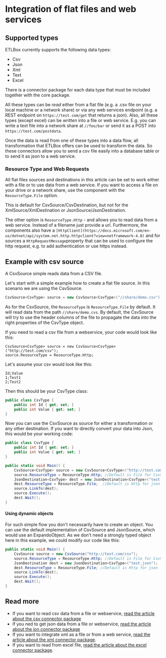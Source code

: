 ﻿# Integration of flat files and web services

## Supported types

ETLBox currently supports the following data types:

- Csv
- Json
- Xml
- Text
- Excel 

There is a connector package for each data type that must be included together with the core package. 

All these types can be *read* either from a flat file (e.g. a .csv file on your local machine or a network share) or via any
web services endpoint (e.g. a REST endpoint on `https://test.com/get` that returns a json). 
Also, all these types (except excel) can be *written* into a file or web service. E.g. you can write a text file into a network share at `//foo/bar` or send it as a POST into `https://test.com/postdata`. 

Once the data is read from one of these types into a data flow, all transformation that ETLBox offers can be used to transform the data. So these connectors allow you to send a csv file easily into a database table or to send it as json to a web service. 

### Resource Type and Web Requests

All flat files sources and destinations in this article can be set to work either with a file
or to use data from a web service. If you want to access a file on your drive or a network share,
use the component with the `ResourceType.File` option.

This is default for CsvSource/CsvDestination, but not for the XmlSource/XmlDestination or JsonSource/JsonDestination.

The other option is `ResourceType.Http` - and allows you to read data from a web service. 
Instead of a filename just provide a url. Furthermore, the components also have 
a `[HttpClient](https://docs.microsoft.com/en-us/dotnet/api/system.net.http.httpclient?view=netframework-4.8)` and for sources a `HttpRequestMessage`property that can be used to configure the http request, e.g. to add authentication or use https instead.


## Example with csv source


A CsvSource simple reads data from a CSV file. 

Let's start with a simple example how to create a flat file source. In this scenario we are using the CsvSource. 

```C#
CsvSource<CsvType> source = new CsvSource<CsvType>("//share/demo.csv");
```

As for the CsvSource, the `ResourceType` is `ResourceType.File` by default. It will read data from the path `//share/demo.cvs`. 
By default, the CsvSource will try to use the header columns of the file to propagate the data into the right properties of the CsvType object. 

If you need to read a csv file from a webservice, your code would look like this:

```
CsvSource<CsvType> source = new CsvSource<CsvType>("http://test.com/csv");
source.ResourceType = ResourceType.Http;
```

Let's assume your csv would look like this:

```csv
Id;Value
1;Test1
2;Test2
```

Then this should be your CsvType class: 

```C#
public class CsvType {
    public int Id { get; set; }
    public int Value { get; set; }
}
```

Now you can use the CsvSource as source for either a transformation or any other destination. If you want to directly convert your data into Json, this would be your working code:

```C#
public class CsvType {
    public int Id { get; set; }
    public int Value { get; set; }
}

public static void Main() {
    CsvSource<CsvType> source = new CsvSource<CsvType>("http://test.com/csv");
    source.ResourceType = ResourceType.Http; //Default is File for CsvSource
    JsonDestination<CsvType> dest = new JsonDestination<CsvType>("test.json");
    dest.ResourceType = ResourceType.File;  //Default is Http for json
    source.LinkTo(dest);
    source.Execute();
    dest.Wait();
}
```

#### Using dynamic objects

For such simple flow you don't necessarily have to create an object. You can use the default implementation of CsvSource and JsonSource, which would use an ExpandoObject. As we don't need a strongly typed object here in this example, we could modify our code like this:

```C#
public static void Main() {
    CsvSource source = new CsvSource("http://test.com/csv");
    source.ResourceType = ResourceType.Http; //Default is File for CsvSource
    JsonDestination dest = new JsonDestination<CsvType>("test.json");
    dest.ResourceType = ResourceType.File; //Default is Http for json
    source.LinkTo(dest);
    source.Execute();
    dest.Wait();
}
```

## Read more

- If you want to read csv data from a file or webservice, [read the article about the csv connector package](../connectors/csv.md)
- If you ned to get json data from a file or webservice, [read the article about the jon connector package](../connectors/json.md)
- If you want to integrate xml as a file or from a web service, [read the article about the xml connector package](../connectors/xml.md).
- If you want to read from excel file, [read the article about the excel connector package](../connectors/excel.md).



